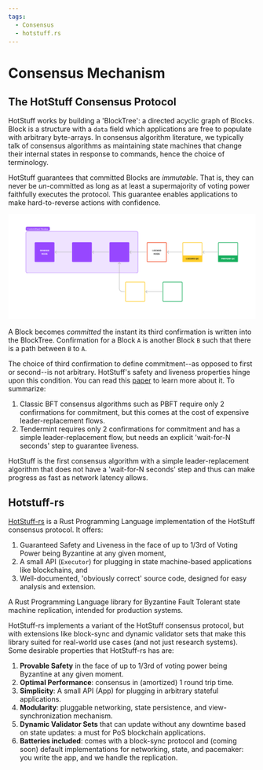 ```yaml
---
tags:
  - Consensus
  - hotstuff.rs
---
```


# Consensus Mechanism

## The HotStuff Consensus Protocol

HotStuff works by building a 'BlockTree': a directed acyclic graph of Blocks. Block is a structure with a `data` field which applications are free to populate with arbitrary byte-arrays. In consensus algorithm literature, we typically talk of consensus algorithms as maintaining state machines that change their internal states in response to commands, hence the choice of terminology.

HotStuff guarantees that committed Blocks are *immutable*. That is, they can never be *un*-committed as long as at least a supermajority of voting power faithfully executes the protocol. This guarantee enables applications to make hard-to-reverse actions with confidence. 

![A graphic depicting a Tree (DAG) of Blocks. Blocks are coloured depending on how many confirmations they have.](../../img/BlockTree%20Structure%20Diagram.png)

A Block becomes *committed* the instant its third confirmation is written into the BlockTree. Confirmation for a Block `A` is another Block `B` such that there is a path between `B` to `A`.

The choice of third confirmation to define commitment--as opposed to first or second--is not arbitrary. HotStuff's safety and liveness properties hinge upon this condition. You can read this [paper](https://github.com/parallelchain-io/hotstuff_rs/blob/master/readme_assets/HotStuff%20paper.pdf) to learn more about it. To summarize:

1. Classic BFT consensus algorithms such as PBFT require only 2 confirmations for commitment, but this comes at the cost of expensive leader-replacement flows.
2. Tendermint requires only 2 confirmations for commitment and has a simple leader-replacement flow, but needs an explicit 'wait-for-N seconds' step to guarantee liveness.

HotStuff is the first consensus algorithm with a simple leader-replacement algorithm that does not have a 'wait-for-N seconds' step and thus can make progress as fast as network latency allows.

## Hotstuff-rs

[HotStuff-rs](https://github.com/parallelchain-io/hotstuff_rs) is a Rust Programming Language implementation of the HotStuff consensus protocol. It offers:

1. Guaranteed Safety and Liveness in the face of up to 1/3rd of Voting Power being Byzantine at any given moment,
2. A small API (`Executor`) for plugging in state machine-based applications like blockchains, and
3. Well-documented, 'obviously correct' source code, designed for easy analysis and extension.

A Rust Programming Language library for Byzantine Fault Tolerant state machine replication, intended for production 
systems. 
  
HotStuff-rs implements a variant of the HotStuff consensus protocol, but with extensions like block-sync and dynamic
validator sets that make this library suited for real-world use cases (and not just research systems). Some desirable
properties that HotStuff-rs has are:

1. **Provable Safety** in the face of up to 1/3rd of voting power being Byzantine at any given moment.
2. **Optimal Performance**: consensus in (amortized) 1 round trip time.
3. **Simplicity**: A small API (App) for plugging in arbitrary stateful applications.
4. **Modularity**: pluggable networking, state persistence, and view-synchronization mechanism.
5. **Dynamic Validator Sets** that can update without any downtime based on state updates: a must for PoS blockchain 
   applications.
6. **Batteries included**: comes with a block-sync protocol and (coming soon) default implementations for networking,
   state, and pacemaker: you write the app, and we handle the replication.
